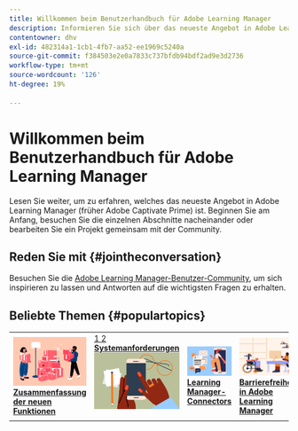 ```yaml
---
title: Willkommen beim Benutzerhandbuch für Adobe Learning Manager
description: Informieren Sie sich über das neueste Angebot in Adobe Learning Manager (früher Adobe Captivate Prime). Beginnen Sie am Anfang, besuchen Sie die einzelnen Abschnitte nacheinander oder bearbeiten Sie ein Projekt gemeinsam mit der Community.
contentowner: dhv
exl-id: 482314a1-1cb1-4fb7-aa52-ee1969c5240a
source-git-commit: f384503e2e0a7833c737bfdb94bdf2ad9e3d2736
workflow-type: tm+mt
source-wordcount: '126'
ht-degree: 19%

---
```


# Willkommen beim Benutzerhandbuch für Adobe Learning Manager

Lesen Sie weiter, um zu erfahren, welches das neueste Angebot in Adobe Learning Manager (früher Adobe Captivate Prime) ist. Beginnen Sie am Anfang, besuchen Sie die einzelnen Abschnitte nacheinander oder bearbeiten Sie ein Projekt gemeinsam mit der Community.

## Reden Sie mit {#jointheconversation}

Besuchen Sie die [Adobe Learning Manager-Benutzer-Community](https://community.adobe.com/t5/adobe-learning-manager/ct-p/ct-captivate-prime?page=1&sort=latest_replies&lang=all&tabid=all), um sich inspirieren zu lassen und Antworten auf die wichtigsten Fragen zu erhalten.

## Beliebte Themen {#populartopics}

<table style="table-layout:fixed">
 <tbody>
  <tr>
   <td>
    <a href="whats-new.md">
    <img alt="Neue Funktionen" src="assets/prime-new.jpeg">
    </a>
    <div>
    <a href="whats-new.md"><strong>Zusammenfassung der neuen Funktionen</strong></a>
    </div>
   </td>
   <td>
    <a href="system-requirements.md">
    1
    2
    <a href="whats-new.md"><strong>Systemanforderungen </strong></a><img alt="Systemanforderungen" src="assets/prime-reqs.jpeg"></a>
    </p>
   </td>
   <td>
    <a href="integration-admin/feature-summary/connectors.md">
    <img alt="Connector" src="assets/prime-connector.jpeg">
    </a>
    <div>
    <a href="integration-admin/feature-summary/connectors.md"><strong>Learning Manager-Connectors</strong></a>
    </div>
   </td>
   <td>
    <a href="accessibility-learning-manager.md">
    <img alt="Zugänglichkeit" src="assets/prime-accessibility.jpeg">
    </a>
    <div>
    <a href="accessibility-learning-manager.md"><strong>Barrierefreiheit in Adobe Learning Manager</strong></a>
    </div>
   </td>
  </tr>
 </tbody>
</table>
